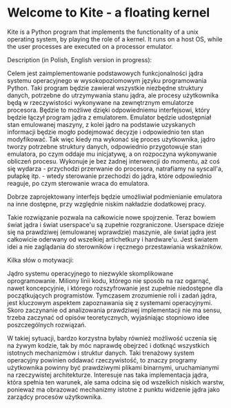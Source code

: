 # Welcome to Kite - a floating kernel

Kite is a Python program that implements the functionality of a unix operating system, by playing the role of a kernel. It runs on a host OS, while the user processes are executed on a processor emulator.

Description (in Polish, English version in progress):

Celem jest zaimplementowanie podstawowych funkcjonalności jądra systemu operacyjnego w wysokopoziomowym języku programowania Python. Taki program będzie zawierał wszystkie niezbędne struktury danych, potrzebne do utrzymywania stanu jądra, ale procesy użytkownika będą w rzeczywistości wykonywane na zewnętrznym emulatorze procesora. Będzie to możliwe dzięki odpowiedniemu interfejsowi, który będzie łączył program jądra z emulatorem. Emulator będzie udostępniał stan emulowanej maszyny, z kolei jądro na podstawie uzyskanych informacji będzie mogło podejmować decyzje i odpowiednio ten stan modyfikować. Tak więc kiedy ma wykonać się proces użytkownika, jądro tworzy potrzebne struktury danych, odpowiednio przygotowuje stan emulatora, po czym oddaje mu inicjatywę, a on rozpoczyna wykonywanie obliczeń procesu. Wykonuje je bez żadnej interwencji do momentu, aż coś się wydarza - przychodzi przerwanie do procesora, natrafiamy na syscall'a, pułapkę itp. - wtedy sterowanie przechodzi do jądra, które odpowiednio reaguje, po czym sterowanie wraca do emulatora. 

Dobrze zaprojektowany interfejs będzie umożliwiał podmienianie emulatora na inne dostępne, przy względnie niskim nakładzie dodatkowej pracy.

Takie rozwiązanie pozwala na całkowicie nowe spojrzenie. Teraz bowiem świat jądra i świat userspace'u są zupełnie rozgraniczone. Userspace dzieje się na prawdziwej (emulowanej wprawdzie) maszynie, ale świat jądra jest całkowicie oderwany od wszelkiej artichetkury i hardware'u. Jest światem idei a nie zaglądania do sterowników i ręcznego przestawiania wskaźników.

Kilka słów o motywacji:

Jądro systemu operacyjnego to niezwykle skomplikowane oprogramowanie. Miliony linii kodu, którego nie sposób na raz ogarnąć, nawet koncepcyjnie, i którego rozszyfrowanie jest zupełnie niedostępne dla początkujących programistów. Tymczasem zrozumienie roli i zadań jądra, jest kluczowym aspektem zapoznawania się z systemami operacyjnymi. Skoro zaczynanie od analizowania prawdziwej implementacji nie ma sensu, trzeba zaczynać od opisów teoretycznych, wyjaśniając stopniowo idee poszczególnych rozwiązań.

W takiej sytuacji, bardzo korzystna byłaby również możliwość uczenia się na żywym kodzie, tak by móc naprawdę obejrzeć i dotknąć wszystkich istotnych mechanizmów i struktur danych. Taki trenażowy system operacyjny powinien oddawać rzeczywistość, to znaczy programy użytkownika powinny być prawdziwymi plikami binarnymi, uruchamianymi na rzeczywistej architekturze. Interesuje nas taka implementacja jądra, która spełnia ten warunek, ale sama odcina się od wszelkich niskich warstw, ponieważ ma obrazować mechanizmy istotne z punktu widzenie jądra jako zarządcy procesów użytkownika.

